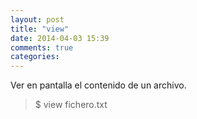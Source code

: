 ```yaml
---
layout: post
title: "view"
date: 2014-04-03 15:39
comments: true
categories: 
---
```

Ver en pantalla el contenido de un archivo.

>$ view fichero.txt

